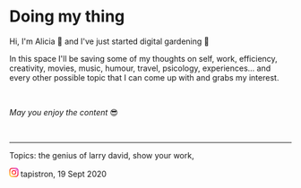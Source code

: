 # Doing my thing

Hi, I'm Alicia 🦁 and I've just started digital gardening 🌱

In this space I'll be saving some of my thoughts on self, work, efficiency, creativity, movies, music, humour, travel, psicology, experiences... and every other possible topic that I can come up with and grabs my interest.

<p>&nbsp;<p> 

_May you enjoy the content_ 😎

<p>&nbsp;<p> 
  
  ----------
  Topics: the genius of larry david, show your work, 

[<img src="images/instagramlogo.png" width=16>](https://www.instagram.com/tapistron/) tapistron, 19 Sept 2020
